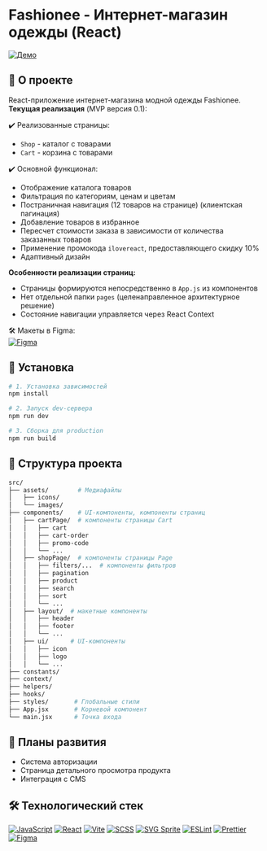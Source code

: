 # Fashionee - Интернет-магазин одежды (React)

[![Демо](https://img.shields.io/badge/-ДЕМО%20САЙТA-00CC88?style=for-the-badge&logo=react&logoColor=white)](https://likeoooh.github.io/fashionee-react/)

## 📌 О проекте

React-приложение интернет-магазина модной одежды Fashionee.  
**Текущая реализация** (MVP версия 0.1):

✔️ Реализованные страницы:
- `Shop` - каталог с товарами
- `Cart` - корзина с товарами

✔️ Основной функционал:
- Отображение каталога товаров
- Фильтрация по категориям, ценам и цветам
- Постраничная навигация (12 товаров на странице) (клиентская пагинация)
- Добавление товаров в избранное
- Пересчет стоимости заказа в зависимости от количества заказанных товаров
- Применение промокода `ilovereact`, предоставляющего скидку 10%
- Адаптивный дизайн 

**Особенности реализации страниц:**
- Страницы формируются непосредственно в `App.js` из компонентов
- Нет отдельной папки `pages` (целенаправленное архитектурное решение)
- Состояние навигации управляется через React Context

🛠 Макеты в Figma:  
[![Figma](https://img.shields.io/badge/-Figma%20макеты-FF6B6B?style=flat&logo=figma)](https://www.figma.com/file/LSancjCw067xAOteD0unOt/Fashionee---Fashion-Store-Figma-UI-Template?node-id=586%3A13306)

## 🚀 Установка

```bash
# 1. Установка зависимостей
npm install

# 2. Запуск dev-сервера
npm run dev

# 3. Сборка для production
npm run build
```

## 📂 Структура проекта
```bash
src/
├── assets/        # Медиафайлы
│   ├── icons/
│   └── images/
├── components/    # UI-компоненты, компоненты страниц
│   ├── cartPage/  # компоненты страницы Cart
│   │   ├── cart
│   │   ├── cart-order
│   │   ├── promo-code
│   │   └── ...
│   ├── shopPage/  # компоненты страницы Page
│   │   ├── filters/...  # компоненты фильтров
│   │   ├── pagination
│   │   ├── product
│   │   ├── search
│   │   ├── sort
│   │   └── ...
│   ├── layout/  # макетные компоненты
│   │   ├── header
│   │   ├── footer
│   │   └── ...
│   ├── ui/      # UI-компоненты
│   │   ├── icon
│   │   ├── logo
│   │   └── ...
├── constants/       
├── context/   
├── helpers/     
├── hooks/         
├── styles/       # Глобальные стили
├── App.jsx       # Корневой компонент
└── main.jsx      # Точка входа
```

## 🔮 Планы развития

- Система авторизации
- Страница детального просмотра продукта
- Интеграция с CMS

## 🛠 Технологический стек

[![JavaScript](https://img.shields.io/badge/-JavaScript-F7DF1E?style=for-the-badge&logo=javascript&logoColor=black)](https://developer.mozilla.org/ru/docs/Web/JavaScript)
[![React](https://img.shields.io/badge/-React-61DAFB?style=for-the-badge&logo=react&logoColor=white)](https://reactjs.org/)
[![Vite](https://img.shields.io/badge/-Vite-646CFF?style=for-the-badge&logo=vite&logoColor=white)](https://vitejs.dev/)
[![SCSS](https://img.shields.io/badge/-SCSS-CC6699?style=for-the-badge&logo=sass&logoColor=white)](https://sass-lang.com/)
[![SVG Sprite](https://img.shields.io/badge/-SVG_Sprite-FFB13B?style=for-the-badge&logo=svg&logoColor=white)](https://css-tricks.com/svg-sprites-use-better-icon-fonts/)
[![ESLint](https://img.shields.io/badge/-ESLint-4B32C3?style=for-the-badge&logo=eslint&logoColor=white)](https://eslint.org/)
[![Prettier](https://img.shields.io/badge/-Prettier-F7B93E?style=for-the-badge&logo=prettier&logoColor=black)](https://prettier.io/)
[![Figma](https://img.shields.io/badge/-Figma-F24E1E?style=for-the-badge&logo=figma&logoColor=white)](https://figma.com/)